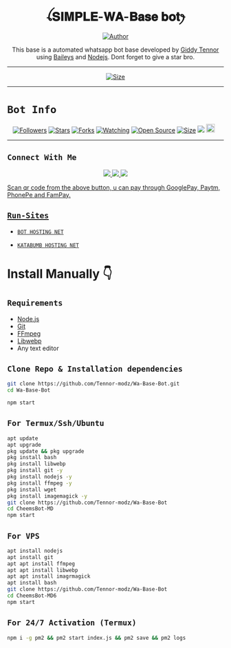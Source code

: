 
<h1 align="center">ꪶ𝐒𝐈𝐌𝐏𝐋𝐄-𝐖𝐀-𝐁𝐚𝐬𝐞  𝐛𝐨𝐭ꫂ<br></h1>
<p align="center">
<a href="https://github.com/Tennor-modz"><img title="Author" src="https://i.ibb.co/39rrkttP/455944eb4d07a365.jpg?style=for-the-badge&logo=github"></a>


<p align="center">
This base  is a automated whatsapp bot base developed by <a href="https://github.com/Tennor-modz" target="_blank">Giddy Tennor</a> using <a href="https://github.com/adiwajshing/Baileys" target="_blank">Baileys</a> and <a href="https://github.com/nodejs" target="_blank">Nodejs</a>. Dont forget to give a star bro.
</p>



---

<p align="center">
<a href="https://youtube.com/@giddynokia"><img title="Size" src="https://img.shields.io/badge/Tutorial-Video-green"></a>
</p>

------

# ```Bot Info```
<p align="center">
<a href="https://github.com/Tennor-modz/followers"><img title="Followers" src="https://img.shields.io/github/followers/Tennor-modz?color=red&style=flat-square"></a>
<a href="https://github.com/Tennor-modz/Wa-Base-Bot/stargazers/"><img title="Stars" src="https://img.shields.io/github/stars/Tennor-modz/Wa-Base-Bot?color=blue&style=flat-square"></a>
<a href="https://github.com/Tennor-modz/Wa-Base-Bot/network/members"><img title="Forks" src="https://img.shields.io/github/forks/Tennor-modz/Wa-Base-Bot?color=red&style=flat-square"></a>
<a href="https://github.com/Tennor-modz/Wa-Base-Bot/watchers"><img title="Watching" src="https://img.shields.io/github/watchers/Tennor-modz/Wa-Base-Bot?label=Watchers&color=blue&style=flat-square"></a>
<a href="https://github.com/Tennor-modz/Wa-Base-Bot/"><img title="Open Source" src="https://img.shields.io/badge/Author-Giddy%20Tennor.-red?v=103"></a>
<a href="https://github.com/Tennor-modz/Wa-Base-Bot/"><img title="Size" src="https://img.shields.io/github/repo-size/Tennor-modz/Wa-Base-Bot ?style=flat-square&color=green"></a>
<a href="https://hits.seeyoufarm.com"><img src="https://hits.seeyoufarm.com/api/count/incr/badge.svg?url=https%3A%2F%2Fgithub.com%2FTennor-modz%2FXWa-Base-Bot2&count_bg=%2379C83D&title_bg=%23555555&icon=probot.svg&icon_color=%2300FF6D&title=hits&edge_flat=false"/></a>
<a href="https://github.com/Tennor-modz/Wa-Base-Bot/graphs/commit-activity"><img height="20" src="https://img.shields.io/badge/Maintained%3F-yes-green.svg"></a>&nbsp;&nbsp;
</p>
<p align='center'>
    </p>

-------

## ```Connect With Me```
<p align="center">
<a href="https://wa.me/254756182478"><img src="https://img.shields.io/badge/Contact Creator-25D366?style=for-the-badge&logo=whatsapp&logoColor=white" />
<a href="https://chat.whatsapp.com/BPyIptm3ZH68y4pSPrLMyq"><img src="https://img.shields.io/badge/Join Official GC-25D366?style=for-the-badge&logo=whatsapp&logoColor=white" />
<a href="https://youtube.com/channel/UCRD5uB6-PEvolzFUyFGeJpg"><img src="https://img.shields.io/badge/Subscribe YouTube-ff0000?style=for-the-badge&logo=youtube&logoColor=ff000000&link=https://youtube.com/@giddynokia" /><br>
</p>


<p align="left">
Scan qr code from the above button, u can pay through GooglePay, Paytm, PhonePe and FamPay.
</p>

## ```Run-Sites```

- [`BOT HOSTING NET`](https://bot-hosting.net/) 

- [`KATABUMB HOSTING NET`](https://katabump.com/en/) 


# Install Manually 👇
## `Requirements`
* [Node.js](https://nodejs.org/en/)
* [Git](https://git-scm.com/downloads)
* [FFmpeg](https://github.com/BtbN/FFmpeg-Builds/releases/download/autobuild-2020-12-08-13-03/ffmpeg-n4.3.1-26-gca55240b8c-win64-gpl-4.3.zip)
* [Libwebp](https://developers.google.com/speed/webp/download)
* Any text editor
## `Clone Repo & Installation dependencies`
```bash
git clone https://github.com/Tennor-modz/Wa-Base-Bot.git
cd Wa-Base-Bot

npm start
```
## `For Termux/Ssh/Ubuntu`
```bash
apt update
apt upgrade
pkg update && pkg upgrade
pkg install bash
pkg install libwebp
pkg install git -y
pkg install nodejs -y 
pkg install ffmpeg -y 
pkg install wget
pkg install imagemagick -y
git clone https://github.com/Tennor-modz/Wa-Base-Bot 
cd CheemsBot-MD
npm start
```
## `For VPS`
```bash
apt install nodejs 
apt install git 
apt apt install ffmpeg 
apt apt install libwebp 
apt apt install imagrmagick
apt install bash
git clone https://github.com/Tennor-modz/Wa-Base-Bot 
cd CheemsBot-MD6
npm start
```
## `For 24/7 Activation (Termux)`
```bash
npm i -g pm2 && pm2 start index.js && pm2 save && pm2 logs
```
